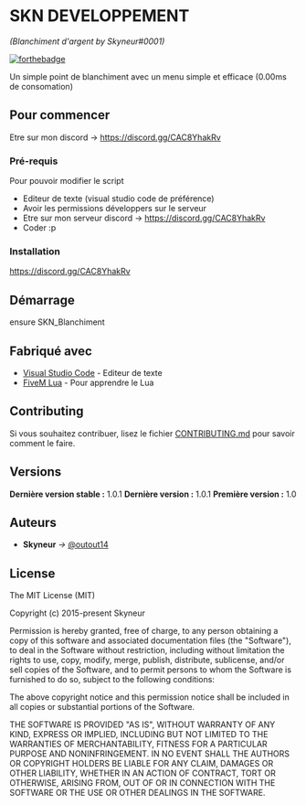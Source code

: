 # SKN DEVELOPPEMENT
_(Blanchiment d'argent by Skyneur#0001)_

[![forthebadge](https://www.freepnglogos.com/uploads/discord-logo-png/discord-emoji-recurring-discord-perks-gaming-17.png)](https://discord.gg/CAC8YhakRv)

Un simple point de blanchiment avec un menu simple et efficace (0.00ms de consomation)

## Pour commencer

Etre sur mon discord -> https://discord.gg/CAC8YhakRv

### Pré-requis

Pour pouvoir modifier le script

- Editeur de texte (visual studio code de préférence)
- Avoir les permissions développers sur le serveur
- Etre sur mon serveur discord -> https://discord.gg/CAC8YhakRv
- Coder :p

### Installation

https://discord.gg/CAC8YhakRv

## Démarrage

ensure SKN_Blanchiment

## Fabriqué avec

* [Visual Studio Code](https://code.visualstudio.com) - Editeur de texte
* [FiveM Lua](https://docs.fivem.net/docs/scripting-manual/runtimes/lua/) - Pour apprendre le Lua

## Contributing

Si vous souhaitez contribuer, lisez le fichier [CONTRIBUTING.md](https://example.org) pour savoir comment le faire.

## Versions

**Dernière version stable :** 1.0.1
**Dernière version :** 1.0.1
**Première version :** 1.0


## Auteurs

* **Skyneur** _->_ [@outout14](https://github.com/Skyneur)

## License

The MIT License (MIT)

Copyright (c) 2015-present Skyneur

Permission is hereby granted, free of charge, to any person obtaining a copy of this software and associated documentation files (the "Software"), to deal in the Software without restriction, including without limitation the rights to use, copy, modify, merge, publish, distribute, sublicense, and/or sell copies of the Software, and to permit persons to whom the Software is furnished to do so, subject to the following conditions:

The above copyright notice and this permission notice shall be included in all copies or substantial portions of the Software.

THE SOFTWARE IS PROVIDED "AS IS", WITHOUT WARRANTY OF ANY KIND, EXPRESS OR IMPLIED, INCLUDING BUT NOT LIMITED TO THE WARRANTIES OF MERCHANTABILITY, FITNESS FOR A PARTICULAR PURPOSE AND NONINFRINGEMENT. IN NO EVENT SHALL THE AUTHORS OR COPYRIGHT HOLDERS BE LIABLE FOR ANY CLAIM, DAMAGES OR OTHER LIABILITY, WHETHER IN AN ACTION OF CONTRACT, TORT OR OTHERWISE, ARISING FROM, OUT OF OR IN CONNECTION WITH THE SOFTWARE OR THE USE OR OTHER DEALINGS IN THE SOFTWARE.

